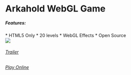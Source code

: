 Arkahold WebGL Game
========
<h5>Features:</h5>
* HTML5 Only
* 20 levels
* WebGL Effects
* Open Source

<div onclick="location.href='http://site.baskovsky.ru'">
<img src="http://site.baskovsky.ru/_/rsrc/1393823027876/projects/games/arkanoid-webgl/loading-logo.png?height=133&width=200&height=212&width=320" />
</div>
<h6>
<a href="https://www.youtube.com/watch?v=W4sdkyspz-c">Trailer</a>
</h6>
<h6>
<a href="http://www.scirra.com/arcade/addicting-action-games/13793/arkahold-webgl">Play Online</a>
</h6>
